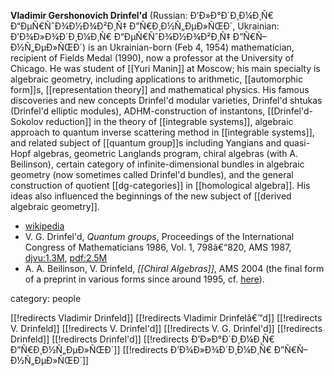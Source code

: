 

**Vladimir Gershonovich Drinfel'd** (Russian: Ð’Ð»Ð°Ð´Ð¸Ð¼Ð¸Ñ€ Ð“ÐµÑ€ÑˆÐ¾Ð½Ð¾Ð²Ð¸Ñ‡ Ð”Ñ€Ð¸Ð½Ñ„ÐµÐ»ÑŒÐ´, Ukrainian: Ð’Ð¾Ð»Ð¾Ð´Ð¸Ð¼Ð¸Ñ€ Ð“ÐµÑ€ÑˆÐ¾Ð½Ð¾Ð²Ð¸Ñ‡ Ð”Ñ€Ñ–Ð½Ñ„ÐµÐ»ÑŒÐ´) is an Ukrainian-born (Feb 4, 1954) mathematician, recipient of Fields Medal (1990), now a professor at the University of Chicago. He was student of [[Yuri Manin]] at Moscow; his main specialty is algebraic geometry, including applications to arithmetic, [[automorphic form]]s, [[representation theory]] and mathematical physics. His famous discoveries and new concepts Drinfel'd modular varieties, Drinfel'd shtukas (Drinfel'd elliptic modules), ADHM-construction of instantons, [[Drinfel'd-Sokolov reduction]] in the theory of [[integrable systems]], algebraic approach to quantum inverse scattering method in [[integrable systems]], and related subject of [[quantum group]]s including Yangians and quasi-Hopf algebras, geometric Langlands program, chiral algebras (with A. Beilinson), certain category of infinite-dimensional bundles in algebraic geometry (now sometimes called Drinfel'd bundles), and the general construction of quotient [[dg-categories]] in [[homological algebra]]. His ideas also influenced the beginnings of the new subject of [[derived algebraic geometry]]. 

* [wikipedia](http://en.wikipedia.org/wiki/Vladimir_Drinfel%27d)
* V. G. Drinfel'd, _Quantum groups_, Proceedings of the International Congress of Mathematicians 1986, Vol. 1, 798â€“820, AMS 1987, [djvu:1.3M](http://www.mathunion.org/ICM/ICM1986.1/Main/icm1986.1.0798.0820.ocr.djvu), [pdf:2.5M](http://www.mathunion.org/ICM/ICM1986.1/Main/icm1986.1.0798.0820.ocr.pdf)
* A. A. Beilinson, V. Drinfeld, _[[Chiral Algebras]]_, AMS 2004 (the final form of a preprint in various forms since around 1995, cf. [here](http://www.math.uchicago.edu/~mitya/langlands.html)).

category: people

[[!redirects Vladimir Drinfeld]]
[[!redirects Vladimir Drinfelâ€™d]]
[[!redirects V. Drinfeld]]
[[!redirects V. Drinfel'd]]
[[!redirects V. G. Drinfel'd]]
[[!redirects Drinfeld]]
[[!redirects Drinfel'd]]
[[!redirects Ð’Ð»Ð°Ð´Ð¸Ð¼Ð¸Ñ€ Ð”Ñ€Ð¸Ð½Ñ„ÐµÐ»ÑŒÐ´]]
[[!redirects Ð’Ð¾Ð»Ð¾Ð´Ð¸Ð¼Ð¸Ñ€ Ð”Ñ€Ñ–Ð½Ñ„ÐµÐ»ÑŒÐ´]]
